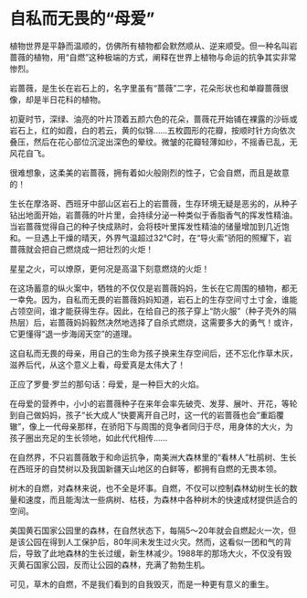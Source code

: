 # 自私而无畏的“母爱”

植物世界是平静而温顺的，仿佛所有植物都会默然顺从、逆来顺受。但一种名叫岩蔷薇的植物，用“自燃”这种极端的方式，阐释在世界上植物与命运的抗争其实非常惨烈。 

岩蔷薇，是生长在岩石上的，名字里虽有“蔷薇”二字，花朵形状也和单瓣蔷薇很像，却是半日花科的植物。 

初夏时节，深绿、油亮的叶片顶着五颜六色的花朵，蔷薇花开始铺在裸露的沙砾或岩石上，红的如霞，白的若云，黄的似锦……五枚圆形的花瓣，按顺时针方向依次叠压，然后在花心部位沉淀出深色的晕纹。微皱的花瓣轻薄如纱，不摇香已乱，无风花自飞。 

很难想象，这柔美的岩蔷薇，拥有着如火般刚烈的性子，它会自燃，而且是故意的！ 

生长在摩洛哥、西班牙中部山区岩石上的岩蔷薇，生存环境无疑是恶劣的，从种子钻出地面开始，岩蔷薇的叶片里，会持续分泌一种类似于香脂香气的挥发性精油。当岩蔷薇觉得自己的种子快成熟时，会将枝叶里挥发性精油的储量增加到几近饱和。一旦遇上干燥的晴天，外界气温超过32℃时，在“导火索”骄阳的照耀下，岩蔷薇就会把自己燃烧成一把壮烈的火炬！ 

星星之火，可以燎原，更何况是高温下刻意燃烧的火炬！ 

在这场蓄意的纵火案中，牺牲的不仅仅是岩蔷薇妈妈，生长在它周围的植物，都无一幸免。因为，自私而无畏的岩蔷薇妈妈知道，岩石上的生存空间寸土寸金，谁能占领空间，谁才能获得生存。因此，在给自己的孩子穿上“防火服”（种子壳外的隔热层）后，岩蔷薇妈妈毅然决然地选择了自杀式燃烧，这需要多大的勇气！或许，它更懂得“退一步海阔天空”的道理。 

这自私而无畏的母亲，用自己的生命为孩子换来生存空间后，还不忘化作草木灰，滋养后代，从这个意义上看，母爱真是太伟大了！ 

正应了罗曼·罗兰的那句话：母爱，是一种巨大的火焰。 

在母爱的营养中，小小的岩蔷薇种子在来年会率先破壳、发芽、展叶、开花，等轮到自己做妈妈，孩子“长大成人”快要离开自己时，这一代的岩蔷薇也会“重蹈覆辙”，像上一代母亲那样，在骄阳下与周围的竞争者同归于尽，用身体的大火，为孩子圈出充足的生长领地，如此代代相传…… 

在自然界，不只岩蔷薇敢于和命运抗争，南美洲大森林里的“看林人”杜鹃树、生长在西班牙的自焚树以及我国新疆天山地区的白鲜等，都拥有自燃的无畏本领。 

树木的自燃，对森林来说，也不全是坏事。自燃，不仅可以控制森林幼树生长的数量和速度，而且能淘汰一些病树、枯枝，为森林中各种树木的快速成材提供适合的空间。 

美国黄石国家公园里的森林，在自然状态下，每隔5～20年就会自燃起火一次，但是该公园在得到人工保护后，80年间未发生过火灾。然而，这看似一团和气的背后，导致了此地森林的生长过缓，新生林减少。1988年的那场大火，不仅没有毁灭黄石国家公园，反而让公园的森林，充满了勃勃生机。 

可见，草木的自燃，不是我们看到的自我毁灭，而是一种更有意义的重生。